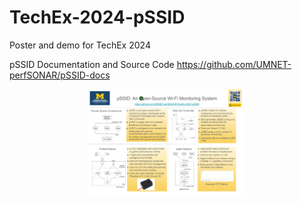 # TechEx-2024-pSSID
Poster and demo for TechEx 2024

pSSID Documentation and Source Code
https://github.com/UMNET-perfSONAR/pSSID-docs

<p align="center">
<img src="images/TechEx_2024_pSSID_poster.pdf" width="50%"></img>
</p>
